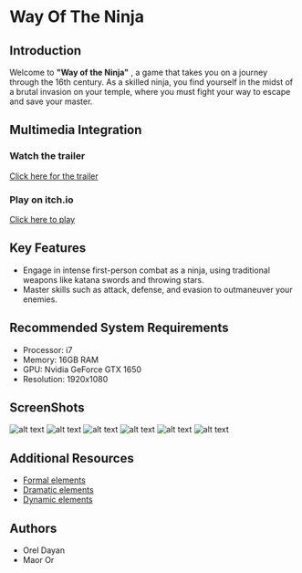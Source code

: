 # Way Of The Ninja

## Introduction

Welcome to **"Way of the Ninja"**
, a game that takes you on a journey through the 16th century.
As a skilled ninja, you find yourself in the midst of a brutal invasion on your temple, where you must fight your way to escape and save your master.

## Multimedia Integration

### Watch the trailer

[Click here for the trailer](https://www.youtube.com/watch?v=1AeTdIhtIBE)

### Play on itch.io

[Click here to play](https://gamedevcourseorelandmaor.itch.io/way-of-the-ninja)

## Key Features

- Engage in intense first-person combat as a ninja, using traditional weapons like katana swords and throwing stars.
- Master skills such as attack, defense, and evasion to outmaneuver your enemies.

## Recommended System Requirements

- Processor: i7
- Memory: 16GB RAM
- GPU: Nvidia GeForce GTX 1650
- Resolution: 1920x1080

## ScreenShots

![alt text](image.png)
![alt text](image-1.png)
![alt text](image-2.png)
![alt text](image-3.png)
![alt text](image-5.png)
![alt text](image-4.png)

## Additional Resources

- [Formal elements](https://github.com/OM2-WayOfTheNinja/Way-Of-The-Ninja/blob/main/formal-elements.md)
- [Dramatic elements](https://github.com/OM2-WayOfTheNinja/Way-Of-The-Ninja/blob/main/dramatic-elements.md)
- [Dynamic elements](https://github.com/OM2-WayOfTheNinja/Way-Of-The-Ninja/blob/main/dynamic.md)

## Authors

- Orel Dayan
- Maor Or
